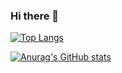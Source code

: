 ### Hi there 👋
[![Top Langs](https://titan-taiki-jps-projects.vercel.app/api/top-langs/?username=Taiki-jp&layout=compact&theme=dracula
)](https://github.com/anuraghazra/github-readme-stats)

[![Anurag's GitHub stats](https://titan-taiki-jps-projects.vercel.app/api?username=Taiki-jp&show_icons=true&theme=dracula
)](https://github.com/anuraghazra/github-readme-stats)
<!--
**Taiki-jp/Taiki-jp** is a ✨ _special_ ✨ repository because its `README.md` (this file) appears on your GitHub profile.

Here are some ideas to get you started:

- 🔭 I’m currently working on ...
- 🌱 I’m currently learning ...
- 👯 I’m looking to collaborate on ...
- 🤔 I’m looking for help with ...
- 💬 Ask me about ...
- 📫 How to reach me: ...
- 😄 Pronouns: ...
- ⚡ Fun fact: ...
-->
